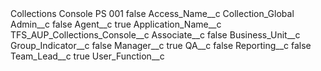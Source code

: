 <?xml version="1.0" encoding="UTF-8"?>
<CustomMetadata xmlns="http://soap.sforce.com/2006/04/metadata" xmlns:xsi="http://www.w3.org/2001/XMLSchema-instance" xmlns:xsd="http://www.w3.org/2001/XMLSchema">
    <label>Collections Console PS 001</label>
    <protected>false</protected>
    <values>
        <field>Access_Name__c</field>
        <value xsi:type="xsd:string">Collection_Global</value>
    </values>
    <values>
        <field>Admin__c</field>
        <value xsi:type="xsd:boolean">false</value>
    </values>
    <values>
        <field>Agent__c</field>
        <value xsi:type="xsd:boolean">true</value>
    </values>
    <values>
        <field>Application_Name__c</field>
        <value xsi:type="xsd:string">TFS_AUP_Collections_Console__c</value>
    </values>
    <values>
        <field>Associate__c</field>
        <value xsi:type="xsd:boolean">false</value>
    </values>
    <values>
        <field>Business_Unit__c</field>
        <value xsi:nil="true"/>
    </values>
    <values>
        <field>Group_Indicator__c</field>
        <value xsi:type="xsd:boolean">false</value>
    </values>
    <values>
        <field>Manager__c</field>
        <value xsi:type="xsd:boolean">true</value>
    </values>
    <values>
        <field>QA__c</field>
        <value xsi:type="xsd:boolean">false</value>
    </values>
    <values>
        <field>Reporting__c</field>
        <value xsi:type="xsd:boolean">false</value>
    </values>
    <values>
        <field>Team_Lead__c</field>
        <value xsi:type="xsd:boolean">true</value>
    </values>
    <values>
        <field>User_Function__c</field>
        <value xsi:nil="true"/>
    </values>
</CustomMetadata>
